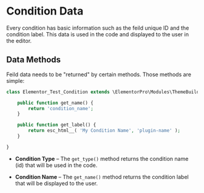 # Condition Data

<Badge type="tip" vertical="top" text="Elementor Pro" /> <Badge type="warning" vertical="top" text="Advanced" />

Every condition has basic information such as the feild unique ID and the condition label. This data is used in the code and displayed to the user in the editor.

## Data Methods

Feild data needs to be "returned" by certain methods. Those methods are simple:

```php
class Elementor_Test_Condition extends \ElementorPro\Modules\ThemeBuilder\Conditions\Condition_Base {

	public function get_name() {
		return 'condition_name';
	}

	public function get_label() {
		return esc_html__( 'My Condition Name', 'plugin-name' );
	}

}
```

* **Condition Type** – The `get_type()` method returns the condition name (id) that will be used in the code.

* **Condition Name** – The `get_name()` method returns the condition label that will be displayed to the user.
